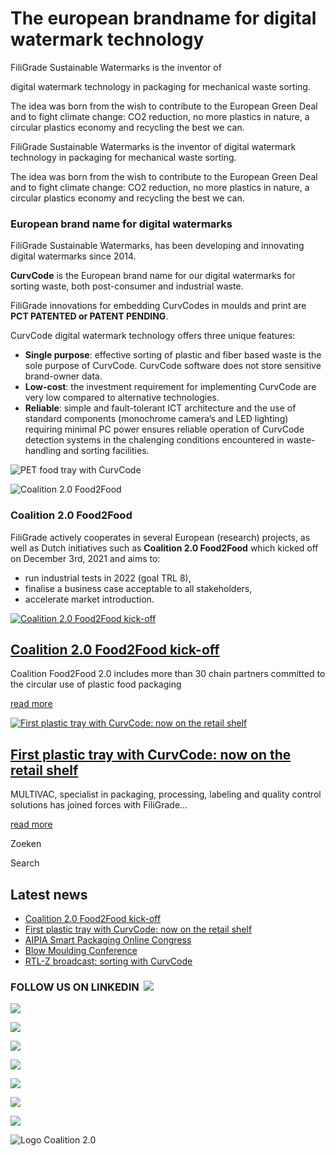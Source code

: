 # The european brandname for digital watermark technology

FiliGrade Sustainable Watermarks is the inventor of

digital watermark technology in packaging for mechanical waste sorting.

The idea was born from the wish to contribute to the European Green Deal and to fight climate change: CO2 reduction, no more plastics in nature, a circular plastics economy and recycling the best we can.

FiliGrade Sustainable Watermarks is the inventor of digital watermark technology in packaging for mechanical waste sorting.

The idea was born from the wish to contribute to the European Green Deal and to fight climate change: CO2 reduction, no more plastics in nature, a circular plastics economy and recycling the best we can.

### European brand name for digital watermarks

FiliGrade Sustainable Watermarks, has been developing and innovating digital watermarks since 2014.

**CurvCode** is the European brand name for our digital watermarks for sorting waste, both post-consumer and industrial waste.

FiliGrade innovations for embedding CurvCodes in moulds and print are **PCT PATENTED or PATENT PENDING**.

CurvCode digital watermark technology offers three unique features:

- **Single purpose**: effective sorting of plastic and fiber based waste is the sole purpose of CurvCode. CurvCode software does not store sensitive brand-owner data.
- **Low-cost**: the investment requirement for implementing CurvCode are very low compared to alternative technologies.
- **Reliable**: simple and fault-tolerant ICT architecture and the use of standard components (monochrome camera’s and LED lighting) requiring minimal PC power ensures reliable operation of CurvCode detection systems in the chalenging conditions encountered in waste-handling and sorting facilities.

![PET food tray with CurvCode](https://www.curvcode.com/wp-content/uploads/2022/01/Unilever-tray-vegetarische-slager-kleur-400x517px.png)

![Coalition 2.0 Food2Food](https://www.curvcode.com/wp-content/uploads/2021/12/Logo_Coalition2.0_vs1.png)

### Coalition 2.0 Food2Food

FiliGrade actively cooperates in several European (research) projects, as well as Dutch initiatives such as **Coalition 2.0 Food2Food** which kicked off on December 3rd, 2021 and aims to:

- run industrial tests in 2022 (goal TRL 8),
- finalise a business case acceptable to all stakeholders,
- accelerate market introduction.

[![Coalition 2.0 Food2Food kick-off](https://www.curvcode.com/wp-content/uploads/2021/12/Verpakking-600x400-1-400x250.jpg)](https://www.curvcode.com/coalition-2-0-food2food-kick-off/)

## [Coalition 2.0 Food2Food kick-off](https://www.curvcode.com/coalition-2-0-food2food-kick-off/)

Coalition Food2Food 2.0 includes more than 30 chain partners committed to the circular use of plastic food packaging

[read more](https://www.curvcode.com/coalition-2-0-food2food-kick-off/)

[![First plastic tray with CurvCode: now on the retail shelf](https://www.curvcode.com/wp-content/uploads/2021/12/makreel-jumbo-600x400-1-400x250.jpg)](https://www.curvcode.com/eerste-plastic-tray-met-curvcode-nu-in-het-retailschap/)

## [First plastic tray with CurvCode: now on the retail shelf](https://www.curvcode.com/eerste-plastic-tray-met-curvcode-nu-in-het-retailschap/)

MULTIVAC, specialist in packaging, processing, labeling and quality control solutions has joined forces with FiliGrade...

[read more](https://www.curvcode.com/eerste-plastic-tray-met-curvcode-nu-in-het-retailschap/)

Zoeken

Search

## Latest news

- [Coalition 2.0 Food2Food kick-off](https://www.curvcode.com/coalition-2-0-food2food-kick-off/)
- [First plastic tray with CurvCode: now on the retail shelf](https://www.curvcode.com/eerste-plastic-tray-met-curvcode-nu-in-het-retailschap/)
- [AIPIA Smart Packaging Online Congress](https://www.curvcode.com/aipia-smart-packaging-online-congress/)
- [Blow Moulding Conference](https://www.curvcode.com/blow-moulding-conference/)
- [RTL-Z broadcast: sorting with CurvCode](https://www.curvcode.com/rtl-z-broadcast-sorting-with-curvcode/)

### FOLLOW US ON LINKEDIN  ![](https://ontwikkeling.curvcode.com/wp-content/uploads/2021/12/linkedin_logo-wit.png)

![](https://ontwikkeling.curvcode.com/wp-content/uploads/2021/12/EU-logo.png)

![](https://ontwikkeling.curvcode.com/wp-content/uploads/2021/12/Horizon-2020-logo.png)

![](https://ontwikkeling.curvcode.com/wp-content/uploads/2021/12/Cimpa-logo.png)

![](https://ontwikkeling.curvcode.com/wp-content/uploads/2021/12/Sol-Rec-2.png)

![](https://ontwikkeling.curvcode.com/wp-content/uploads/2021/12/Logo-EU-Plastics-Pact.png)

![](https://ontwikkeling.curvcode.com/wp-content/uploads/2021/12/Petcore.png)

![](https://ontwikkeling.curvcode.com/wp-content/uploads/2021/12/P-meer-met-minder-plastic.png)

![Logo Coalition 2.0](https://ontwikkeling.curvcode.com/wp-content/uploads/2021/12/Logo_Coalition2.0_226x100.png)
